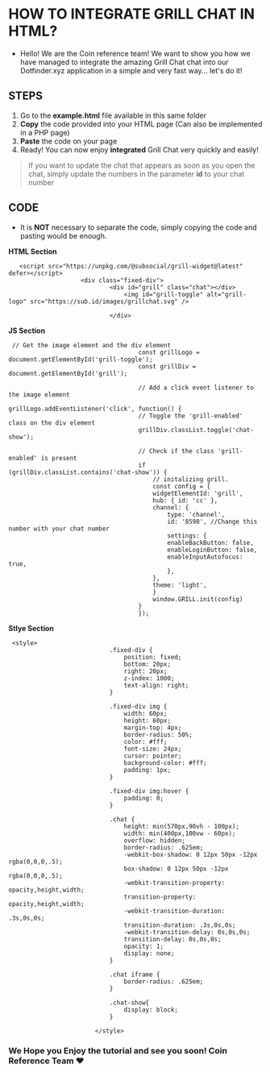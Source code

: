 # HOW TO INTEGRATE GRILL CHAT IN HTML?

- Hello! We are the Coin reference team! We want to show you how we have managed to integrate the amazing Grill Chat chat into our Dotfinder.xyz application in a simple and very fast way... let's do it!

## STEPS

1. Go to the **example.html** file available in this same folder
2. **Copy** the code provided into your HTML page (Can also be implemented in a PHP page)
3. **Paste** the code on your page
4. Ready! You can now enjoy **integrated** Grill Chat very quickly and easily!

> If you want to update the chat that appears as soon as you open the chat, simply update the numbers in the parameter **id** to your chat number

## CODE 

- It is **NOT** necessary to separate the code, simply copying the code and pasting would be enough.

**HTML Section**

```
   <script src="https://unpkg.com/@subsocial/grill-widget@latest" defer></script>
					<div class="fixed-div">
                            <div id="grill" class="chat"></div>
                                <img id="grill-toggle" alt="grill-logo" src="https://sub.id/images/grillchat.svg" />
                                
                            </div>
```

**JS Section**

```
 // Get the image element and the div element
                                    const grillLogo = document.getElementById('grill-toggle');
                                    const grillDiv = document.getElementById('grill');

                                    // Add a click event listener to the image element
                                    grillLogo.addEventListener('click', function() {
                                    // Toggle the 'grill-enabled' class on the div element
                                    grillDiv.classList.toggle('chat-show');
                                    
                                    // Check if the class 'grill-enabled' is present
                                    if (grillDiv.classList.contains('chat-show')) {
                                        // initalizing grill.
                                        const config = {
                                        widgetElementId: 'grill',
                                        hub: { id: 'cc' },
                                        channel: {
                                            type: 'channel',
                                            id: '8590', //Change this number with your chat number
                                            settings: {
                                            enableBackButton: false,
                                            enableLoginButton: false,
                                            enableInputAutofocus: true,
                                            },
                                        },
                                        theme: 'light',
                                        }
                                        window.GRILL.init(config)
                                    }
                                    });

```

**Stlye Section**

```
 <style>
                            .fixed-div {
                                position: fixed;
                                bottom: 20px;
                                right: 20px;
                                z-index: 1000;
                                text-align: right;
                            }

                            .fixed-div img {
                                width: 60px;
                                height: 60px;
                                margin-top: 4px;
                                border-radius: 50%;
                                color: #fff;
                                font-size: 24px;
                                cursor: pointer;
                                background-color: #fff;
                                padding: 1px;
                            }

                            .fixed-div img:hover {
                                padding: 0;
                            }

                            .chat {
                                height: min(570px,90vh - 100px);
                                width: min(400px,100vw - 60px);
                                overflow: hidden;
                                border-radius: .625em;
                                -webkit-box-shadow: 0 12px 50px -12px rgba(0,0,0,.5);
                                box-shadow: 0 12px 50px -12px rgba(0,0,0,.5);
                                -webkit-transition-property: opacity,height,width;
                                transition-property: opacity,height,width;
                                -webkit-transition-duration: .3s,0s,0s;
                                transition-duration: .3s,0s,0s;
                                -webkit-transition-delay: 0s,0s,0s;
                                transition-delay: 0s,0s,0s;
                                opacity: 1;
                                display: none;
                            }

                            .chat iframe {
                                border-radius: .625em;
                            }

                            .chat-show{
                                display: block;
                            }

                        </style>

```

### We Hope you Enjoy the tutorial and see you soon! Coin Reference Team ❤️
